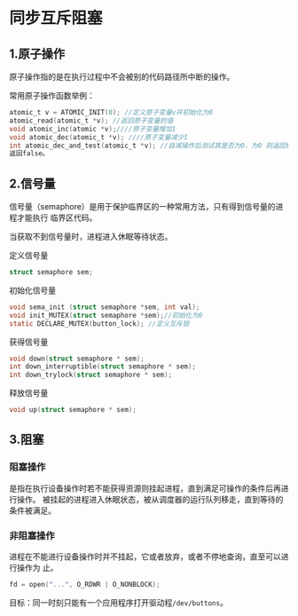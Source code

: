# 同步互斥阻塞

## 1.原子操作

原子操作指的是在执行过程中不会被别的代码路径所中断的操作。

常用原子操作函数举例：

```c
atomic_t v = ATOMIC_INIT(0); //定义原子变量v并初始化为0
atomic_read(atomic_t *v); //返回原子变量的值
void atomic_inc(atomic *v);////原子变量增加1
void atomic_dec(atomic_t *v); ////原子变量减少1
int atomic_dec_and_test(atomic_t *v); //自减操作后测试其是否为0，为0 则返回true，否则
返回false。
```

## 2.信号量

信号量（semaphore）是用于保护临界区的一种常用方法，只有得到信号量的进程才能执行
临界区代码。

当获取不到信号量时，进程进入休眠等待状态。

定义信号量

```c
struct semaphore sem;
```

初始化信号量

```c
void sema_init (struct semaphore *sem, int val);
void init_MUTEX(struct semaphore *sem);//初始化为0
static DECLARE_MUTEX(button_lock); //定义互斥锁
```

获得信号量

```c
void down(struct semaphore * sem);
int down_interruptible(struct semaphore * sem);
int down_trylock(struct semaphore * sem);
```

释放信号量

```c
void up(struct semaphore * sem);
```

## 3.阻塞

### 阻塞操作

是指在执行设备操作时若不能获得资源则挂起进程，直到满足可操作的条件后再进行操作。
被挂起的进程进入休眠状态，被从调度器的运行队列移走，直到等待的条件被满足。

### 非阻塞操作

进程在不能进行设备操作时并不挂起，它或者放弃，或者不停地查询，直至可以进行操作为
止。

```c
fd = open("...", O_RDWR | O_NONBLOCK);
```
目标：同一时刻只能有一个应用程序打开驱动程`/dev/buttons`。